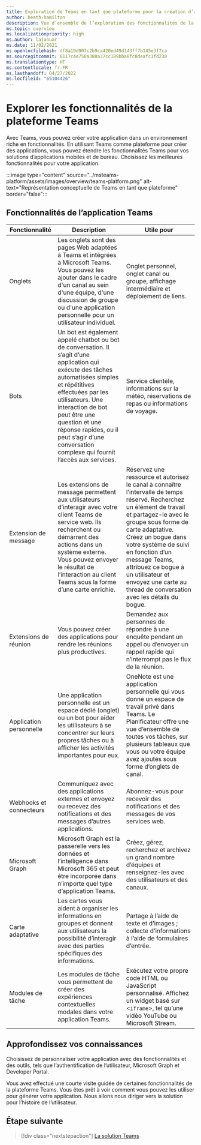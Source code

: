 ```yaml
---
title: Exploration de Teams en tant que plateforme pour la création d’applications
author: heath-hamilton
description: Vue d’ensemble de l’exploration des fonctionnalités de la plateforme Microsoft Teams.
ms.topic: overview
ms.localizationpriority: high
ms.author: lajanuar
ms.date: 11/02/2021
ms.openlocfilehash: df8a19d907c2b9ca420ed49d143ff7b145e3f7ca
ms.sourcegitcommit: 0117c4e750a388a37cc189bba8fc0deafc3fd230
ms.translationtype: HT
ms.contentlocale: fr-FR
ms.lasthandoff: 04/27/2022
ms.locfileid: "65104426"
---
```

# <a name="explore-teams-platform-features"></a>Explorer les fonctionnalités de la plateforme Teams

Avec Teams, vous pouvez créer votre application dans un environnement riche en fonctionnalités. En utilisant Teams comme plateforme pour créer des applications, vous pouvez étendre les fonctionnalités Teams pour vos solutions d’applications mobiles et de bureau. Choisissez les meilleures fonctionnalités pour votre application.

:::image type="content" source="../msteams-platform/assets/images/overview/teams-platform.png" alt-text="Représentation conceptuelle de Teams en tant que plateforme" border="false":::

## <a name="teams-app-features"></a>Fonctionnalités de l’application Teams

| Fonctionnalité | Description | Utile pour |
| --- | --- | --- |
|Onglets | Les onglets sont des pages Web adaptées à Teams et intégrées à Microsoft Teams. Vous pouvez les ajouter dans le cadre d'un canal au sein d'une équipe, d'une discussion de groupe ou d'une application personnelle pour un utilisateur individuel. | Onglet personnel, onglet canal ou groupe, affichage intermédiaire et déploiement de liens. |
| Bots | Un bot est également appelé chatbot ou bot de conversation. Il s’agit d’une application qui exécute des tâches automatisées simples et répétitives effectuées par les utilisateurs. Une interaction de bot peut être une question et une réponse rapides, ou il peut s’agir d’une conversation complexe qui fournit l’accès aux services. | Service clientèle, informations sur la météo, réservations de repas ou informations de voyage. |
| Extension de message | Les extensions de message permettent aux utilisateurs d’interagir avec votre client Teams de service web. Ils recherchent ou démarrent des actions dans un système externe. Vous pouvez envoyer le résultat de l’interaction au client Teams sous la forme d’une carte enrichie. | Réservez une ressource et autorisez le canal à connaître l’intervalle de temps réservé. Recherchez un élément de travail et partagez-le avec le groupe sous forme de carte adaptative. Créez un bogue dans votre système de suivi en fonction d’un message Teams, attribuez ce bogue à un utilisateur et envoyez une carte au thread de conversation avec les détails du bogue. |
|Extensions de réunion | Vous pouvez créer des applications pour rendre les réunions plus productives. | Demandez aux personnes de répondre à une enquête pendant un appel ou d’envoyer un rappel rapide qui n’interrompt pas le flux de la réunion. |
| Application personnelle | Une application personnelle est un espace dédié (onglet) ou un bot pour aider les utilisateurs à se concentrer sur leurs propres tâches ou à afficher les activités importantes pour eux. | OneNote est une application personnelle qui vous donne un espace de travail privé dans Teams. Le Planificateur offre une vue d’ensemble de toutes vos tâches, sur plusieurs tableaux que vous ou votre équipe avez ajoutés sous forme d’onglets de canal. |
| Webhooks et connecteurs | Communiquez avec des applications externes et envoyez ou recevez des notifications et des messages d’autres applications. | Abonnez-vous pour recevoir des notifications et des messages de vos services web. |
| Microsoft Graph | Microsoft Graph est la passerelle vers les données et l’intelligence dans Microsoft 365 et peut être incorporée dans n’importe quel type d’application Teams. | Créez, gérez, recherchez et archivez un grand nombre d’équipes et renseignez-les avec des utilisateurs et des canaux. |
| Carte adaptative | Les cartes vous aident à organiser les informations en groupes et donnent aux utilisateurs la possibilité d’interagir avec des parties spécifiques des informations. | Partage à l’aide de texte et d’images ; collecte d’informations à l’aide de formulaires d’entrée. |
| Modules de tâche | Les modules de tâche vous permettent de créer des expériences contextuelles modales dans votre application Teams. | Exécutez votre propre code HTML ou JavaScript personnalisé. Affichez un widget basé sur <`iframe`>, tel qu’une vidéo YouTube ou Microsoft Stream. |

## <a name="dive-deeper"></a>Approfondissez vos connaissances

Choisissez de personnaliser votre application avec des fonctionnalités et des outils, tels que l’authentification de l’utilisateur, Microsoft Graph et Developer Portal.

Vous avez effectué une courte visite guidée de certaines fonctionnalités de la plateforme Teams. Vous êtes prêt à voir comment vous pouvez les utiliser pour générer votre application. Nous allons nous diriger vers la solution pour l’histoire de l’utilisateur.

## <a name="next-step"></a>Étape suivante

> [!div class="nextstepaction"]
> [La solution Teams](overview-solution.md)
